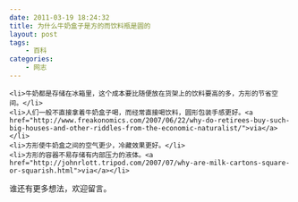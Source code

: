 ```yaml
---
date: 2011-03-19 18:24:32
title: 为什么牛奶盒子是方的而饮料瓶是圆的
layout: post
tags:
    - 百科
categories:
    - 网志
---
```

	<li>牛奶都是存储在冰箱里，这个成本要比随便放在货架上的饮料要高的多，方形的节省空间。</li>
	<li>人们一般不直接拿着牛奶盒子喝，而经常直接喝饮料，圆形包装手感更好。<a href="http://www.freakonomics.com/2007/06/22/why-do-retirees-buy-such-big-houses-and-other-riddles-from-the-economic-naturalist/">via</a></li>
	<li>方形使牛奶盒之间的空气更少，冷藏效果更好。</li>
	<li>方形的容器不易存储有内部压力的液体。<a href="http://johnrlott.tripod.com/2007/07/why-are-milk-cartons-square-or-squarish.html">via</a></li>
</ol>
谁还有更多想法，欢迎留言。